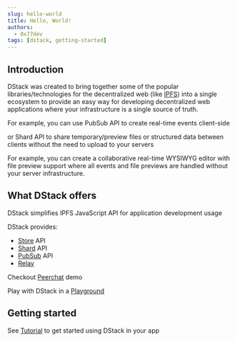 ```yaml
---
slug: hello-world
title: Hello, World!
authors:
  - 0x77dev
tags: [dstack, getting-started]
---
```


## Introduction

DStack was created to bring together some of the popular libraries/technologies for the decentralized web (like [IPFS](https://ipfs.io)) into a single ecosystem to provide an easy way for developing decentralized web applications where your infrastructure is a single source of truth.

For example, you can use PubSub API to create real-time events client-side

or Shard API to share temporary/preview files or structured data between clients without the need to upload to your servers

For example, you can create a collaborative real-time WYSIWYG editor with file preview support where all events and file previews are handled without your server infrastructure.

## What DStack offers

DStack simplifies IPFS JavaScript API for application development usage

DStack provides:

- [Store](/docs/store.md) API
- [Shard](/docs/shard.md) API
- [PubSub](/docs/pubsub.md) API
- [Relay](https://github.com/dstack-js/dstack/tree/main/packages/relay)

Checkout [Peerchat](/blog/peerchat) demo

Play with DStack in a [Playground](https://dstack-playground.netlify.app)

## Getting started

See [Tutorial](/docs/intro) to get started using DStack in your app

